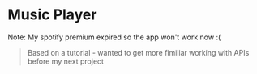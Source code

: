 # Music Player

Note: My spotify premium expired so the app won't work now :(

>Based on a tutorial - wanted to get more fimiliar working with APIs before my next project
